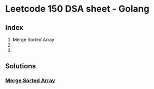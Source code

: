 # Leetcode 150 DSA sheet - Golang

## Index
1. Merge Sorted Array
2. 
3. 

## Solutions
### [Merge Sorted Array]()